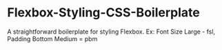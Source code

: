 # Flexbox-Styling-CSS-Boilerplate
A straightforward boilerplate for styling Flexbox. Ex: Font Size Large - fsl, Padding Bottom Medium = pbm
